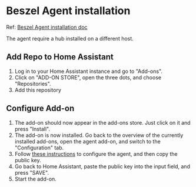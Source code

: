 # Beszel Agent installation

Ref: [Beszel Agent installation doc](https://beszel.dev/guide/agent-installation)

The agent require a hub installed on a different host.

## Add Repo to Home Assistant 

1. Log in to your Home Assistant instance and go to "Add-ons".
2. Click on "ADD-ON STORE", open the three dots, and choose "Repositories".
3. Add this repository

## Configure Add-on

1. The add-on should now appear in the add-ons store. Just click on it and press "Install".
2. The add-on is now installed. Go back to the overview of the currently installed add-ons, open the agent add-on, and switch to the "Configuration" tab.
3. Follow [these instructions](https://www.beszel.dev/guide/getting-started#_3-configure-your-first-system) to configure the agent, and then copy the public key.
4. Go back to Home Assistant, paste the public key into the input field, and press "SAVE".
5. Start the add-on.